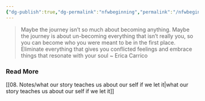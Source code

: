 ```yaml
---
{"dg-publish":true,"dg-permalink":"nfwbeginning","permalink":"/nfwbeginning/","dgHomeLink":true,"dgPassFrontmatter":false}
---
```



> Maybe the journey isn’t so much about becoming anything. Maybe the journey is about un-becoming everything that isn’t really you, so you can become who you were meant to be in the first place. Eliminate everything that gives you conflicted feelings and embrace things that resonate with your soul ~ Erica Carrico

### Read More

[[08. Notes/what our story teaches us about our self if we let it|what our story teaches us about our self if we let it]]